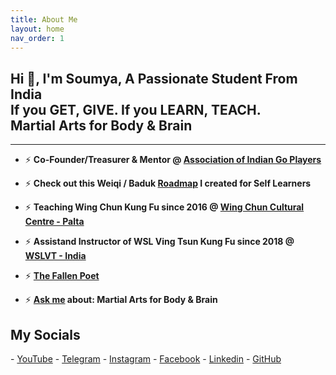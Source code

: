 ```yaml
---
title: About Me
layout: home
nav_order: 1
---
```


## Hi 👋, I'm Soumya, A Passionate Student From India<br>If you GET, GIVE. If you LEARN, TEACH.<br>Martial Arts for Body & Brain
---
- ⚡ **Co-Founder/Treasurer & Mentor @ <a href="https://aigp.org.in/" target="_blank">Association of Indian Go Players</a>**

- ⚡ **Check out this Weiqi / Baduk <a href="https://soumyak4.github.io/baduk/Roadmap.html" >Roadmap</a> I created for Self Learners**

- ⚡ **Teaching Wing Chun Kung Fu since 2016 @ <a href="https://www.google.com/search?q=Wing+Chun+Cultural+Centre+-+Palta" target="_blank">Wing Chun Cultural Centre - Palta</a>**  

- ⚡ **Assistand Instructor of WSL Ving Tsun Kung Fu since 2018 @ <a href="https://www.google.com/search?q=wslvt+india&ie=UTF-8" target="_blank">WSLVT - India</a>**

- ⚡ **<a href="https://www.miraquill.com/the_fallen_poet" target="_blank">The Fallen Poet</a>**

- ⚡ **<a href="https://t.me/SoumyaK4/" target="_blank">Ask me</a> about: Martial Arts for Body & Brain**

<h2>My Socials</h2>
- <a href="https://www.youtube.com/@SoumyaK4/" target="_blank">YouTube</a> 
- <a href="https://t.me/SoumyaK4/" target="_blank">Telegram</a>
- <a href="https://instagram.com/soumyak4" target="_blank">Instagram</a> 
- <a href="https://fb.com/soumyak4" target="_blank">Facebook</a>
- <a href="https://linkedin.com/in/soumyak4" target="_blank">Linkedin</a> 
- <a href="https://github.com/SoumyaK4" target="_blank">GitHub</a>


